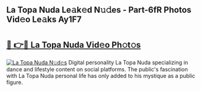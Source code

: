 ## La Topa Nuda Le𝚊k𝚎d N𝚞𝚍es - Part-6fR Photos Vid𝚎o Le𝚊ks Ay1F7

# <h2><a href="http://fbb9i75.evod.top/?m=La+Topa+Nuda">🔗 👉🔴 La Topa Nuda Vid𝚎o Ph𝚘t𝚘s</a></h2>

[![La Topa Nuda N𝚞d𝚎s](https://i.imgur.com/8V9OHl7.gif)](http://fbb9i75.evod.top/?m=La+Topa+Nuda)
Digital personality La Topa Nuda specializing in dance and lifestyle content on social platforms. The public's fascination with La Topa Nuda personal life has only added to his mystique as a public figure. 
